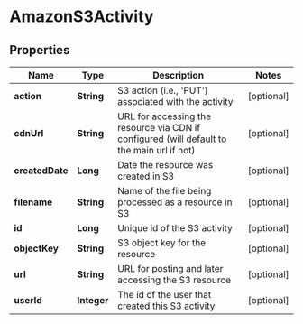 
# AmazonS3Activity

## Properties
Name | Type | Description | Notes
------------ | ------------- | ------------- | -------------
**action** | **String** | S3 action (i.e., &#39;PUT&#39;) associated with the activity |  [optional]
**cdnUrl** | **String** | URL for accessing the resource via CDN if configured (will default to the main url if not) |  [optional]
**createdDate** | **Long** | Date the resource was created in S3 |  [optional]
**filename** | **String** | Name of the file being processed as a resource in S3 |  [optional]
**id** | **Long** | Unique id of the S3 activity |  [optional]
**objectKey** | **String** | S3 object key for the resource |  [optional]
**url** | **String** | URL for posting and later accessing the S3 resource |  [optional]
**userId** | **Integer** | The id of the user that created this S3 activity |  [optional]



